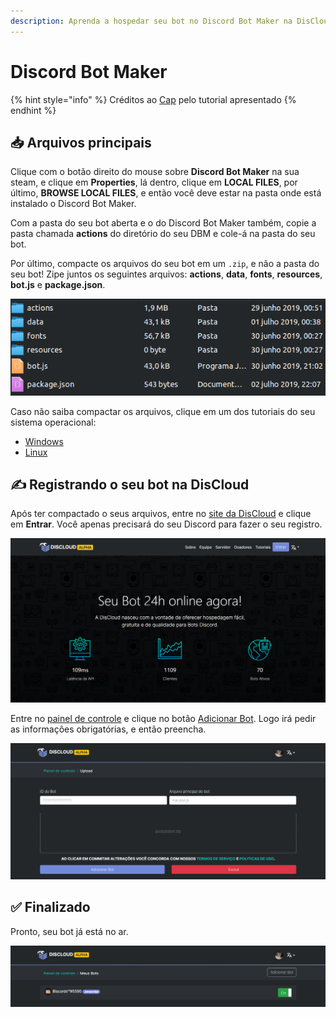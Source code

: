 ```yaml
---
description: Aprenda a hospedar seu bot no Discord Bot Maker na DisCloud
---
```


# Discord Bot Maker

{% hint style="info" %}
Créditos ao [Cap](https://twitter.com/CapOliveiraBr) pelo tutorial apresentado
{% endhint %}

## 📥 Arquivos principais

Clique com o botão direito do mouse sobre **Discord Bot Maker** na sua steam, e clique em **Properties**, lá dentro, clique em **LOCAL FILES**, por último, **BROWSE LOCAL FILES**, e então você deve estar na pasta onde está instalado o Discord Bot Maker.

Com a pasta do seu bot aberta e o do Discord Bot Maker também, copie a pasta chamada **actions** do diretório do seu DBM e cole-á na pasta do seu bot.

Por último, compacte os arquivos do seu bot em um `.zip`, e não a pasta do seu bot! Zipe juntos os seguintes arquivos: **actions**, **data**, **fonts**, **resources**, **bot.js** e **package.json**.

![](../.gitbook/assets/image%20%2832%29.png)

Caso não saiba compactar os arquivos, clique em um dos tutoriais do seu sistema operacional:

* [Windows](https://bit.ly/2gQwedJ)
* [Linux](https://bit.ly/2KTSYNe)

## ✍ Registrando o seu bot na DisCloud

Após ter compactado o seus arquivos, entre no [site da DisCloud](https://discloudbot.com/) e clique em **Entrar**. Você apenas precisará do seu Discord para fazer o seu registro.

![](../.gitbook/assets/image%20%2817%29.png)



Entre no [painel de controle](https://discloudbot.com/dashboard) e clique no botão [Adicionar Bot](https://discloudbot.com/dashboard/upload). Logo irá pedir as informações obrigatórias, e então preencha.

![](../.gitbook/assets/image%20%2825%29.png)

## ✅ Finalizado

Pronto, seu bot já está no ar.

![](../.gitbook/assets/image%20%2821%29.png)


